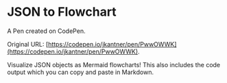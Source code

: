 # JSON to Flowchart

A Pen created on CodePen.

Original URL: [https://codepen.io/jkantner/pen/PwwOWWK](https://codepen.io/jkantner/pen/PwwOWWK).

Visualize JSON objects as Mermaid flowcharts! This also includes the code output which you can copy and paste in Markdown.